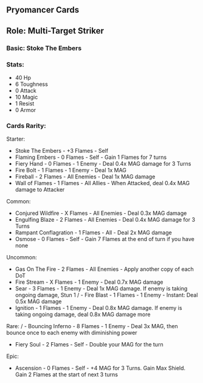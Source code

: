 ## Pryomancer Cards

## Role: Multi-Target Striker

### Basic: Stoke The Embers

### Stats:
- 40 Hp
- 6 Toughness
- 0 Attack
- 10 Magic
- 1 Resist
- 0 Armor

### Cards Rarity:

Starter:
- Stoke The Embers - +3 Flames - Self
- Flaming Embers - 0 Flames - Self - Gain 1 Flames for 7 turns
- Fiery Hand - 0 Flames - 1 Enemy - Deal 0.4x MAG damage for 3 Turns
- Fire Bolt - 1 Flames - 1 Enemy - Deal 1x MAG 
- Fireball - 2 Flames - All Enemies - Deal 1x MAG damage
- Wall of Flames - 1 Flames - All Allies - When Attacked, deal 0.4x MAG damage to Attacker

Common:
- Conjured Wildfire - X Flames - All Enemies - Deal 0.3x MAG damage
- Engulfing Blaze - 2 Flames - All Enemies - Deal 0.4x MAG damage for 3 Turns
- Rampant Conflagration - 1 Flames - All - Deal 2x MAG damage
- Osmose - 0 Flames - Self - Gain 7 Flames at the end of turn if you have none

Uncommon:
 - Gas On The Fire - 2 Flames - All Enemies - Apply another copy of each DoT
 - Fire Stream - X Flames - 1 Enemy - Deal 0.7x MAG damage
 - Sear - 3 Flames - 1 Enemy - Deal 1x MAG damage. If enemy is taking ongoing damage, Stun 1
/ - Fire Blast - 1 Flames - 1 Enemy - Instant: Deal 0.5x MAG damage
 - Ignition - 1 Flames - 1 Enemy - Deal 0.8x MAG damage. If enemy is taking ongoing damage, deal 0.8x MAG damage more

Rare:
/ - Bouncing Inferno - 8 Flames - 1 Enemy - Deal 3x MAG, then bounce once to each enemy with diminishing power
 - Fiery Soul - 2 Flames - Self - Double your MAG for the turn

Epic:
 - Ascension - 0 Flames - Self - +4 MAG for 3 Turns. Gain Max Shield. Gain 2 Flames at the start of next 3 turns
